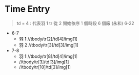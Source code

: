 # Time Entry
> td = 4 : 代表羽 1
> tr 從 2 開始依序
> 1 個時段 6 個廠 (永和)
> 6-22

* 6-7 
    * 羽 1 //tbody/tr[2]/td[4]/img[1] 
    * 羽 2 //tbody/tr[3]/td[3]/img[1]
* 7-8
    * 羽 1 //tbody/tr[8]/td[4]/img[1]
    * //tbody/tr[3]/td[3]/img[1]
    * //tbody/tr[10]/td[3]/img[1]